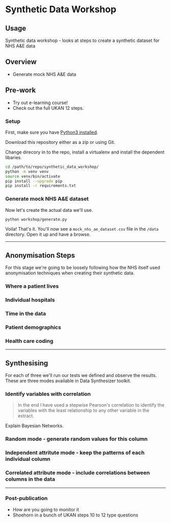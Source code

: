 # Synthetic Data Workshop

## Usage

Synthetic data workshop - looks at steps to create a synthetic dataset for NHS A&amp;E data

## Overview

- Generate mock NHS A&E data

## Pre-work

- Try out e-learning course!
- Check out the full UKAN 12 steps.

<!-- - Who will be using this data?
- How will we test if we have kept the utility of the dataset? Describe the test.
- Do a small data ecosystem map. -->

### Setup

First, make sure you have [Python3 installed](https://www.python.org/downloads/).

Download this repository either as a zip or using Git.

Change direcory in to the repo, install a virtualenv and install the dependent libaries.

```bash
cd /path/to/repo/synthetic_data_workshop/
python -m venv venv
source venv/bin/activate
pip install --upgrade pip
pip install -r requirements.txt
```

### Generate mock NHS A&E dataset

Now let's create the actual data we'll use.

```bash
python workshop/generate.py
```

Voila! That's it. You'll now see a `mock_nhs_ae_dataset.csv` file in the `/data` directory. Open it up and have a browse.

---

## Anonymisation Steps

For this stage we're going to be loosely following how the NHS itself used anonymisation techniques when creating their synthetic data.

### Where a patient lives
  
### Individual hospitals

### Time in the data

### Patient demographics

### Health care coding

---

## Synthesising

For each of three we'll run our tests we defined and observe the results. These are three modes available in Data Synthesizer toolkit.

### Identify variables with correlation

> In the end I have used a stepwise Pearson's correlation to identify the variables with the least relationship to any other variable in the extract.

Explain Bayesian Networks.

### Random mode - generate random values for this column

### Independent attritute mode - keep the patterns of each individual column

### Correlated attribute mode - include correlations between columns in the data

---

### Post-publication

- How are you going to monitor it
- Shoehorn in a bunch of UKAN steps 10 to 12 type questions
